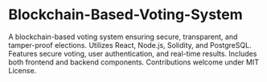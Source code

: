 # Blockchain-Based-Voting-System
A blockchain-based voting system ensuring secure, transparent, and tamper-proof elections. Utilizes React, Node.js, Solidity, and PostgreSQL. Features secure voting, user authentication, and real-time results. Includes both frontend and backend components. Contributions welcome under MIT License.
